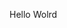 Hello Wolrd










































































































































































































































































































































































































































































































































































































































































































































































































































































































































































































































































































































































































































































































































































































































































































































































































































































































































































































































































